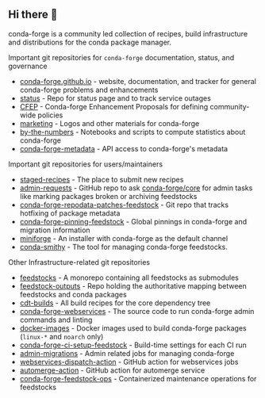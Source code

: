 ## Hi there 👋

conda-forge is a community led collection of recipes, build infrastructure and distributions for the conda package manager.

Important git repositories for `conda-forge` documentation, status, and governance
- [conda-forge.github.io](https://github.com/conda-forge/conda-forge.github.io) - website, documentation, and tracker for general conda-forge problems and enhancements
- [status](https://github.com/conda-forge/status) - Repo for status page and to track service outages
- [CFEP](https://github.com/conda-forge/cfep) - Conda-forge Enhancement Proposals for defining community-wide policies
- [marketing](https://github.com/conda-forge/marketing) - Logos and other materials for conda-forge
- [by-the-numbers](https://github.com/conda-forge/by-the-numbers) - Notebooks and scripts to compute statistics about conda-forge
- [conda-forge-metadata](https://github.com/conda-forge/conda-forge-metadata) - API access to conda-forge's metadata

Important git repositories for users/maintainers
- [staged-recipes](https://github.com/conda-forge/staged-recipes) - The place to submit new recipes
- [admin-requests](https://github.com/conda-forge/admin-requests) - GitHub repo to ask [conda-forge/core](https://github.com/orgs/conda-forge/teams/core) for admin tasks like marking packages broken or archiving feedstocks
- [conda-forge-repodata-patches-feedstock](https://github.com/conda-forge/conda-forge-repodata-patches-feedstock) - Git repo that tracks hotfixing of package metadata
- [conda-forge-pinning-feedstock](https://github.com/conda-forge/conda-forge-pinning-feedstock) - Global pinnings in conda-forge and migration information
- [miniforge](https://github.com/conda-forge/miniforge) - An installer with conda-forge as the default channel
- [conda-smithy](https://github.com/conda-forge/conda-smithy) - The tool for managing conda-forge feedstocks.

Other Infrastructure-related git repositories
- [feedstocks](https://github.com/conda-forge/feedstocks) - A monorepo containing all feedstocks as submodules
- [feedstock-outputs](https://github.com/conda-forge/feedstock-outputs) - Repo holding the authoritative mapping between feedstocks and conda packages
- [cdt-builds](https://github.com/conda-forge/cdt-builds) - All build recipes for the core dependency tree
- [conda-forge-webservices](https://github.com/conda-forge/conda-forge-webservices) - The source code to run conda-forge admin commands and linting
- [docker-images](https://github.com/conda-forge/docker-images) - Docker images used to build conda-forge packages (`linux-*` and `noarch` only)
- [conda-forge-ci-setup-feedstock](https://github.com/conda-forge/conda-forge-ci-setup-feedstock) - Build-time settings for each CI run
- [admin-migrations](https://github.com/conda-forge/admin-migrations) - Admin related jobs for managing conda-forge
- [webservices-dispatch-action](https://github.com/conda-forge/webservices-dispatch-action) - GitHub action for webservices jobs
- [automerge-action](https://github.com/conda-forge/automerge-action) - GitHub action for automerge service
- [conda-forge-feedstock-ops](https://github.com/conda-forge/conda-forge-feedstock-ops) - Containerized maintenance operations for feedstocks
